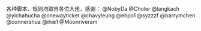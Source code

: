 各种脚本、规则均取自各位大佬，感谢： @NobyDa @Choler @langkach @yichahucha @onewayticket @chavyleung @ehpo1 @syzzzf @barrymchen @connershua @ihie1 @Moonriveram
